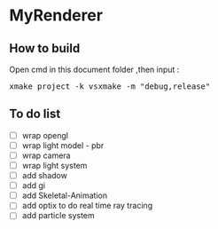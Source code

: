 # MyRenderer
## How to build 
Open cmd in this document folder  ,then input :
<pre>
xmake project -k vsxmake -m "debug,release"
</pre>
## To do list
 
 - [ ] wrap opengl 
 - [ ] wrap light model - pbr 
 - [ ] wrap camera 
 - [ ] wrap light system 
 - [ ] add shadow
 - [ ] add gi
 - [ ] add Skeletal-Animation
 - [ ] add optix to do real time ray tracing
 - [ ] add particle system